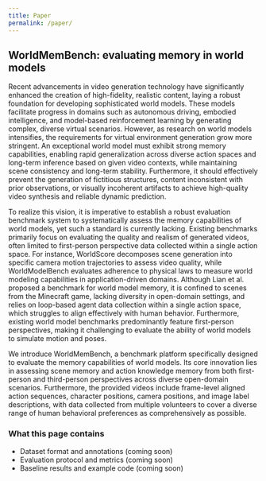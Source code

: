 ```yaml
---
title: Paper
permalink: /paper/
---
```


## WorldMemBench: evaluating memory in world models

Recent advancements in video generation technology have significantly enhanced the creation of high-fidelity, realistic content, laying a robust foundation for developing sophisticated world models. These models facilitate progress in domains such as autonomous driving, embodied intelligence, and model-based reinforcement learning by generating complex, diverse virtual scenarios. However, as research on world models intensifies, the requirements for virtual environment generation grow more stringent. An exceptional world model must exhibit strong memory capabilities, enabling rapid generalization across diverse action spaces and long-term inference based on given video contexts, while maintaining scene consistency and long-term stability. Furthermore, it should effectively prevent the generation of fictitious structures, content inconsistent with prior observations, or visually incoherent artifacts to achieve high-quality video synthesis and reliable dynamic prediction.

To realize this vision, it is imperative to establish a robust evaluation benchmark system to systematically assess the memory capabilities of world models, yet such a standard is currently lacking. Existing benchmarks primarily focus on evaluating the quality and realism of generated videos, often limited to first-person perspective data collected within a single action space. For instance, WorldScore decomposes scene generation into specific camera motion trajectories to assess video quality, while WorldModelBench evaluates adherence to physical laws to measure world modeling capabilities in application-driven domains. Although Lian et al. proposed a benchmark for world model memory, it is confined to scenes from the Minecraft game, lacking diversity in open-domain settings, and relies on loop-based agent data collection within a single action space, which struggles to align effectively with human behavior. Furthermore, existing world model benchmarks predominantly feature first-person perspectives, making it challenging to evaluate the ability of world models to simulate motion and poses.

We introduce WorldMemBench, a benchmark platform specifically designed to evaluate the memory capabilities of world models. Its core innovation lies in assessing scene memory and action knowledge memory from both first-person and third-person perspectives across diverse open-domain scenarios. Furthermore, the provided videos include frame-level aligned action sequences, character positions, camera positions, and image label descriptions, with data collected from multiple volunteers to cover a diverse range of human behavioral preferences as comprehensively as possible.

### What this page contains

- Dataset format and annotations (coming soon)
- Evaluation protocol and metrics (coming soon)
- Baseline results and example code (coming soon)
